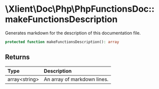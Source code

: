 # \\Xlient\\Doc\\Php\\PhpFunctionsDoc::makeFunctionsDescription

Generates markdown for the description of this documentation file.

```php
protected function makeFunctionsDescription(): array
```

## Returns

| Type | Description |
| :--- | :--- |
| array\<string\> | An array of markdown lines. |